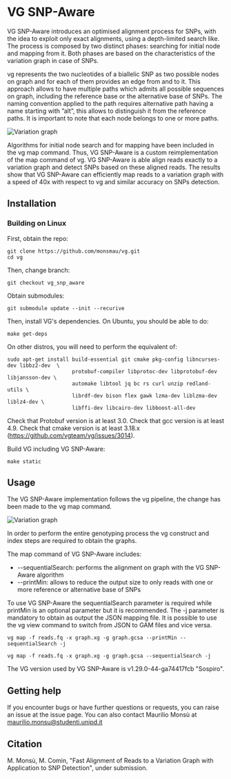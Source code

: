 # VG SNP-Aware

VG SNP-Aware introduces an optimised alignment process for SNPs,  with the idea to  exploit  only  exact  alignments,  using  a  depth-limited  search  like.   The  process  is composed by two distinct phases: searching for initial node and mapping from it. Both phases are based on the characteristics of the variation graph in case of SNPs.

vg represents the two nucleotides of a biallelic SNP as two possible nodes on graph and for each of them provides an edge from and to it.  This approach allows to have multiple paths which admits all possible sequences on graph, including the reference base or the alternative base of SNPs.  The naming convention applied to the path requires alternative path having a name starting with ”alt”,  this allows to distinguish it from the reference paths. It is important to note that each node belongs to one or more paths.

![Variation graph](https://raw.githubusercontent.com/monsmau/vg/vg_snp_aware/doc/figures/variationgraph_with_SNP_ID_SEQ_PATH.png)

Algorithms for initial node search and for mapping have been included in the vg map command. Thus, VG SNP-Aware is a custom reimplementation of the map command of vg. 
VG SNP-Aware is able align reads exactly to a variation graph and detect SNPs based on these aligned reads. The results show that VG SNP-Aware can efficiently map
reads to a variation graph with a speed of 40x with respect to vg and similar accuracy on SNPs detection.

## Installation

### Building on Linux


First, obtain the repo:

    git clone https://github.com/monsmau/vg.git
    cd vg
    
Then, change branch:

    git checkout vg_snp_aware
    
Obtain submodules:

    git submodule update --init --recurive

    
Then, install VG's dependencies. On Ubuntu, you should be able to do:

    make get-deps


On other distros, you will need to perform the equivalent of:

    sudo apt-get install build-essential git cmake pkg-config libncurses-dev libbz2-dev  \
                         protobuf-compiler libprotoc-dev libprotobuf-dev libjansson-dev \
                         automake libtool jq bc rs curl unzip redland-utils \
                         librdf-dev bison flex gawk lzma-dev liblzma-dev liblz4-dev \
                         libffi-dev libcairo-dev libboost-all-dev


Check that Protobuf version is at least 3.0.
Check that gcc version is at least 4.9.
Check that cmake version is at least 3.18.x (https://github.com/vgteam/vg/issues/3014).


Build VG including VG SNP-Aware:

    make static


## Usage

The VG SNP-Aware implementation follows the vg pipeline, the change has been made to the vg map command. 

![Variation graph](https://raw.githubusercontent.com/monsmau/vg/vg_snp_aware/doc/figures/vgpipelinecomplete.png)

In order  to  perform the  entire genotyping  process  the vg construct  and index steps are required to obtain the graphs.
 
The map command of VG SNP-Aware includes:
*  --sequentialSearch:  performs the alignment on graph with the VG SNP-Aware algorithm 
*  --printMin: allows to reduce the output size to only reads with one or more reference or alternative base of SNPs

To use VG SNP-Aware the sequentialSearch parameter is required while printMin is an optional parameter but it is recommended. The -j parameter is mandatory to obtain as output the JSON mapping file. It is possible to use the vg view command to switch from JSON to GAM files and vice versa.


    vg map -f reads.fq -x graph.xg -g graph.gcsa --printMin --sequentialSearch -j 
 
    vg map -f reads.fq -x graph.xg -g graph.gcsa --sequentialSearch -j


The  VG  version used by VG SNP-Aware is v1.29.0-44-ga74417fcb "Sospiro".


## Getting help
If you encounter bugs or have further questions or requests, you can raise an issue at the issue page. You can also contact Maurilio Monsù at maurilio.monsu@studenti.unipd.it


## Citation
 M. Monsù, M. Comin, "Fast Alignment of Reads to a Variation Graph with Application to SNP Detection", under submission.


